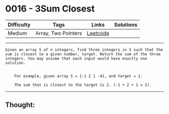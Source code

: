 # 0016 - 3Sum Closest

Difficulty  | Tags | Links | Solutions
----------- | ---- | ----- | -----
Medium | Array, Two Pointers | [Leetcode](https://leetcode.com/problems/3sum-closest/description/) |


-----------

```
Given an array S of n integers, find three integers in S such that the sum is closest to a given number, target. Return the sum of the three integers. You may assume that each input would have exactly one solution.


    For example, given array S = {-1 2 1 -4}, and target = 1.

    The sum that is closest to the target is 2. (-1 + 2 + 1 = 2).
```

-----------

## Thought:
